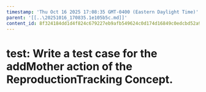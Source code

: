 ```yaml
---
timestamp: 'Thu Oct 16 2025 17:08:35 GMT-0400 (Eastern Daylight Time)'
parent: '[[..\20251016_170835.1e105b5c.md]]'
content_id: 8f324184dd1d4f824c679227eb9afb549624c0d174d16849c0edcbd52a91ddcd
---
```


# test: Write a test case for the addMother action of the ReproductionTracking Concept.

